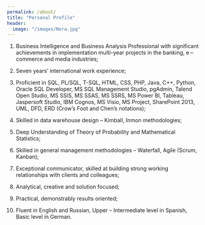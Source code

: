 ```yaml
---
permalink: /about/
title: "Personal Profile"
header:
  image: "/images/Nora.jpg"
---
```

1. Business Intelligence and Business Analysis Professional with significant achievements in implementation multi-year projects in the banking, e – commerce and media industries;

2. Seven years’ international work experience;

3. Proficient in SQL, PL/SQL, T-SQL, HTML, CSS, PHP, Java, C++, Python, Oracle SQL Developer, MS SQL Management Studio, pgAdmin, Talend Open Studio, MS SSIS, MS SSAS, MS SSRS, MS Power BI, Tableau, Jaspersoft Studio, IBM Cognos, MS Visio, MS Project, SharePoint 2013, UML, DFD, ERD (Crow’s Foot and Chen’s notations);

4. Skilled in data warehouse design – Kimball, Inmon methodologies;

5. Deep Understanding of Theory of Probability and Mathematical Statistics;

6. Skilled in general management methodologies – Waterfall, Agile (Scrum, Kanban);

7. Exceptional communicator, skilled at building strong working relationships with clients and colleagues;

8. Analytical, creative and solution focused;

9. Practical, demonstrably results oriented;

10. Fluent in English and Russian, Upper – Intermediate level in Spanish, Basic level in German.